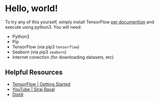 # Hello, world!

To try any of this yourself, simply install TensorFlow [per documention](https://tensorflow.org/install/) and execute using python3. You will need:

* Python3
* Pip
* TensorFlow (via pip3 `tensorflow`)
* Seaborn (via pip3 `seaborn`)
* Internet conection (for downloading datasets, etc)

## Helpful Resources

* [TensorFlow | Getting Started](https://tensorflow.org/tutorials)
* [YouTube | Siraj Raval](https://www.youtube.com/channel/UCWN3xxRkmTPmbKwht9FuE5A)
* [Distill](https://distill.pub)

